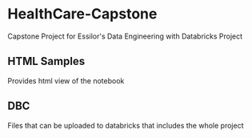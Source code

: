 # HealthCare-Capstone
Capstone Project for Essilor's Data Engineering with Databricks Project

## HTML Samples
Provides html view of the notebook

## DBC
Files that can be uploaded to databricks that includes the whole project
